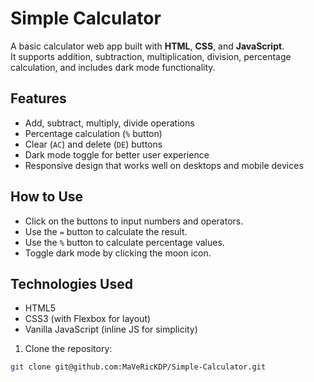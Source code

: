 # Simple Calculator

A basic calculator web app built with **HTML**, **CSS**, and **JavaScript**.  
It supports addition, subtraction, multiplication, division, percentage calculation, and includes dark mode functionality.

## Features

- Add, subtract, multiply, divide operations
- Percentage calculation (`%` button)
- Clear (`AC`) and delete (`DE`) buttons
- Dark mode toggle for better user experience
- Responsive design that works well on desktops and mobile devices

## How to Use

- Click on the buttons to input numbers and operators.
- Use the `=` button to calculate the result.
- Use the `%` button to calculate percentage values.
- Toggle dark mode by clicking the moon icon.

## Technologies Used

- HTML5
- CSS3 (with Flexbox for layout)
- Vanilla JavaScript (inline JS for simplicity)


1. Clone the repository:

```bash
git clone git@github.com:MaVeRicKDP/Simple-Calculator.git

